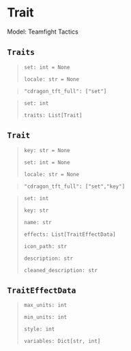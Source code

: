 # Trait
Model: Teamfight Tactics

## `Traits` <Badge text="Pyot Core" vertical="middle"/> <Badge text="Iterable" type="warning" vertical="middle"/>
>`set: int = None` <Badge text="param" type="warning" vertical="middle"/>
>
>`locale: str = None` <Badge text="param" type="warning" vertical="middle"/>

>`"cdragon_tft_full": ["set"]` <Badge text="endpoint" type="error" vertical="middle"/>

>`set: int`
>
>`traits: List[Trait]` <Badge text="Iterator" type="warning" vertical="middle"/>

## `Trait` <Badge text="Pyot Core" vertical="middle"/>
>`key: str = None` <Badge text="param" type="warning" vertical="middle"/>
>
>`set: int = None` <Badge text="param" type="warning" vertical="middle"/>
>
>`locale: str = None` <Badge text="param" type="warning" vertical="middle"/>

>`"cdragon_tft_full": ["set","key"]` <Badge text="endpoint" type="error" vertical="middle"/>

>`set: int`
>
>`key: str`
>
>`name: str`
>
>`effects: List[TraitEffectData]`
>
>`icon_path: str`
>
>`description: str`
>
>`cleaned_description: str`

## `TraitEffectData` <Badge text="Pyot Static" vertical="middle"/>
>`max_units: int`
>
>`min_units: int`
>
>`style: int`
>
>`variables: Dict[str, int]`
